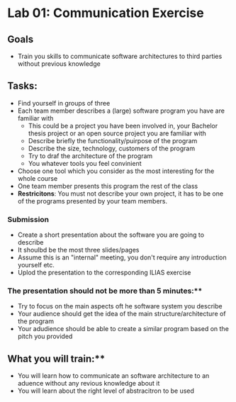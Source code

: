 # Lab 01: Communication Exercise  

## Goals
* Train you skills to communicate software architectures to third parties without previous knowledge 

## Tasks:
* Find yourself in groups of three 
* Each team member describes a (large) software program you have are familiar with 
    * This could be a project you have been involved in, your Bachelor thesis project or an open source project you are familiar with
    * Describe briefly the functionality/puirpose of the program 
    * Describe the size, technology, customers of the program 
    * Try to draf the architecture of the program
    * You whatever tools you feel convinient 
* Choose one tool which you consider as the most interesting for the whole course 
* One team member presents this program the rest of the class
* **Restricitons**: You must not describe your own project, it has to be one of the programs presented by your team members. 

### Submission

* Create a short presentation about the software you are going to describe 
* It shoulbd be the most three slides/pages
* Assume this is an "internal" meeting, you don't require any introduction yourself etc. 
* Uplod the presentation to the corresponding ILIAS exercise

### The presentation should not be more than 5 minutes:** 
* Try to focus on the main aspects oft he software system you describe 
* Your audience should get the idea of the main structure/architecture of the program 
* Your adudience should be able to create a similar program based on the pitch you provided

## What you will train:** 
* You will learn how to communicate an software architecture to an aduence without any revious knowledge about it 
* You will learn about the right level of abstracitron to be used 
